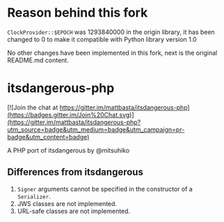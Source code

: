 # Reason behind this fork

`ClockProvider::$EPOCH` was 1293840000 in the origin library, it has been changed to 0 to make it compatible with Python library version 1.0

No other changes have been implemented in this fork, next is the original README.md content.

# itsdangerous-php

[![Join the chat at https://gitter.im/mattbasta/itsdangerous-php](https://badges.gitter.im/Join%20Chat.svg)](https://gitter.im/mattbasta/itsdangerous-php?utm_source=badge&utm_medium=badge&utm_campaign=pr-badge&utm_content=badge)

A PHP port of itsdangerous by @mitsuhiko

## Differences from itsdangerous

1. `Signer` arguments cannot be specified in the constructor of a `Serializer`.
2. JWS classes are not implemented.
3. URL-safe classes are not implemented.
